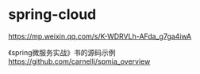 # spring-cloud

https://mp.weixin.qq.com/s/K-WDRVLh-AFda_g7ga4iwA


《spring微服务实战》书的源码示例
https://github.com/carnellj/spmia_overview
